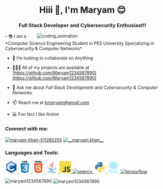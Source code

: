 <h1 align="center">Hiii 👋, I'm Maryam 😊</h1>
<h3 align="center">Full Stack Developer and Cybersecurity Enthusiast!!</h3>
<img align="right" alt="coding_animation" width="400" src="https://media.giphy.com/media/6ib6KPmkeAjDTxMxij/giphy.gif" />
- 📚 I am a *Computer Science Engineering Student in PES University Specializing in Cybersecurity & Computer Networks*

- 🤩 I’m looking to collaborate on *Anything*

- 👩🏻‍💻 All of my projects are available at [https://github.com/Maryam1234567890](https://github.com/Maryam1234567890)

- 🧐 Ask me about *Full Stack Development and Cybersecurity & Computer Networks*

- 📫 Reach me at *kmaryam@gmail.com*

- 💻 Fun fact *I like Anime*

<h3 align="left">Connect with me:</h3>
<p align="left">
<a href="https://linkedin.com/in/maryam-khan-511282255" target="blank"><img align="center" src="https://raw.githubusercontent.com/rahuldkjain/github-profile-readme-generator/master/src/images/icons/Social/linked-in-alt.svg" alt="maryam-khan-511282255" height="30" width="40" /></a>
<a href="https://instagram.com/___maryam.khan___" target="blank"><img align="center" src="https://raw.githubusercontent.com/rahuldkjain/github-profile-readme-generator/master/src/images/icons/Social/instagram.svg" alt="__maryam.khan__" height="30" width="40" /></a>
</p>

<h3 align="left">Languages and Tools:</h3>
<p align="left"> <a href="https://www.cprogramming.com/" target="_blank" rel="noreferrer"> <img src="https://raw.githubusercontent.com/devicons/devicon/master/icons/c/c-original.svg" alt="c" width="40" height="40"/> </a> <a href="https://www.w3schools.com/css/" target="_blank" rel="noreferrer"> <img src="https://raw.githubusercontent.com/devicons/devicon/master/icons/css3/css3-original-wordmark.svg" alt="css3" width="40" height="40"/> </a> <a href="https://www.w3.org/html/" target="_blank" rel="noreferrer"> <img src="https://raw.githubusercontent.com/devicons/devicon/master/icons/html5/html5-original-wordmark.svg" alt="html5" width="40" height="40"/> </a> <a href="https://www.java.com" target="_blank" rel="noreferrer"> <img src="https://raw.githubusercontent.com/devicons/devicon/master/icons/java/java-original.svg" alt="java" width="40" height="40"/> </a> <a href="https://developer.mozilla.org/en-US/docs/Web/JavaScript" target="_blank" rel="noreferrer"> <img src="https://raw.githubusercontent.com/devicons/devicon/master/icons/javascript/javascript-original.svg" alt="javascript" width="40" height="40"/> </a> <a href="https://opencv.org/" target="_blank" rel="noreferrer"> <img src="https://www.vectorlogo.zone/logos/opencv/opencv-icon.svg" alt="opencv" width="40" height="40"/> </a> <a href="https://www.python.org" target="_blank" rel="noreferrer"> <img src="https://raw.githubusercontent.com/devicons/devicon/master/icons/python/python-original.svg" alt="python" width="40" height="40"/> </a> <a href="https://reactjs.org/" target="_blank" rel="noreferrer"> <img src="https://raw.githubusercontent.com/devicons/devicon/master/icons/react/react-original-wordmark.svg" alt="react" width="40" height="40"/> </a> <a href="https://www.tensorflow.org" target="_blank" rel="noreferrer"> <img src="https://www.vectorlogo.zone/logos/tensorflow/tensorflow-icon.svg" alt="tensorflow" width="40" height="40"/> </a> </p>

<p><img align="left" src="https://github-readme-stats.vercel.app/api/top-langs?username=maryam1234567890&show_icons=true&locale=en&layout=compact" alt="maryam1234567890" /></p>

<p>&nbsp;<img align="center" src="https://github-readme-stats.vercel.app/api?username=maryam1234567890&show_icons=true&locale=en" alt="maryam1234567890" /></p>
